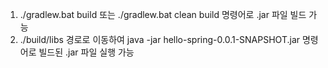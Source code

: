 1. ./gradlew.bat build 또는 ./gradlew.bat clean build 명령어로 .jar 파일 빌드 가능
2. ./build/libs 경로로 이동하여 java -jar hello-spring-0.0.1-SNAPSHOT.jar 명령어로 빌드된 .jar 파일 실행 가능
